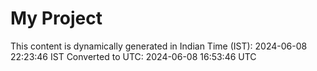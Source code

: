 # My Project

This content is dynamically generated in Indian Time (IST): 2024-06-08 22:23:46 IST
Converted to UTC: 2024-06-08 16:53:46 UTC
